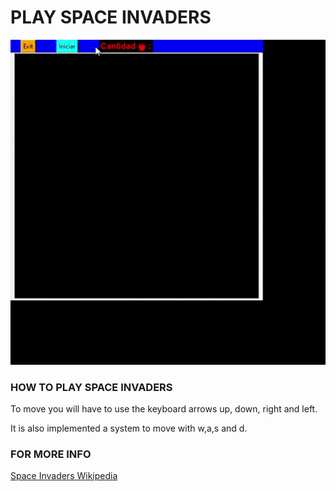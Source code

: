 # PLAY SPACE INVADERS

![alt text](https://github.com/Meusz/Meusz_Games/blob/main/Snake_the_game/Resources/Game_Play_Example.gif "Game Gif")


### HOW TO PLAY SPACE INVADERS

To move you will have to use the keyboard arrows up, down, right and left.

It is also implemented a system to move with w,a,s and d.


### FOR MORE INFO

[Space Invaders Wikipedia](https://es.wikipedia.org/wiki/Space_Invaders)
